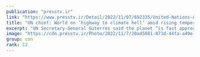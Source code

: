 ```yaml
---
publication: "presstv.ir"
link: "https://www.presstv.ir/Detail/2022/11/07/692335/United-Nations-Antonio-Guterres-COP27-summit-highway-climate-hell-global-warming"
title: "UN chief: World on ‘highway to climate hell’ amid rising temperatures, global warming"
excerpt: "UN Secretary-General Guterres said the planet “is fast approaching tipping points that will make climate chaos irreversible.”"
image: "https://cdn.presstv.ir/Photo/2022/11/7/20ad5081-873d-44fa-a49e-dcd239b38e5e.jpg"
group: con
rank: 12
---
```

